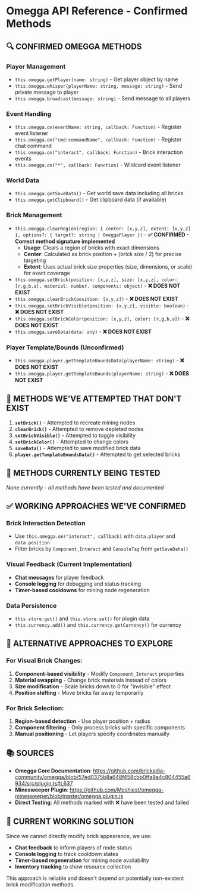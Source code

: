 # Omegga API Reference - Confirmed Methods

## 🔍 **CONFIRMED OMEGGA METHODS**

### **Player Management**
- `this.omegga.getPlayer(name: string)` - Get player object by name
- `this.omegga.whisper(playerName: string, message: string)` - Send private message to player
- `this.omegga.broadcast(message: string)` - Send message to all players

### **Event Handling**
- `this.omegga.on(eventName: string, callback: Function)` - Register event listener
- `this.omegga.on("cmd:commandName", callback: Function)` - Register chat command
- `this.omegga.on("interact", callback: Function)` - Brick interaction events
- `this.omegga.on("*", callback: Function)` - Wildcard event listener

### **World Data**
- `this.omegga.getSaveData()` - Get world save data including all bricks
- `this.omegga.getClipboard()` - Get clipboard data (if available)

### **Brick Management**
- `this.omegga.clearRegion(region: { center: [x,y,z], extent: [x,y,z] }, options?: { target?: string | OmeggaPlayer })` - **✅ CONFIRMED - Correct method signature implemented**
  - **Usage**: Clears a region of bricks with exact dimensions
  - **Center**: Calculated as brick position + (brick size / 2) for precise targeting
  - **Extent**: Uses actual brick size properties (size, dimensions, or scale) for exact coverage
- `this.omegga.setBrick(position: [x,y,z], size: [x,y,z], color: [r,g,b,a], material: number, components: object)` - **❌ DOES NOT EXIST**
- `this.omegga.clearBrick(position: [x,y,z])` - **❌ DOES NOT EXIST**
- `this.omegga.setBrickVisible(position: [x,y,z], visible: boolean)` - **❌ DOES NOT EXIST**
- `this.omegga.setBrickColor(position: [x,y,z], color: [r,g,b,a])` - **❌ DOES NOT EXIST**
- `this.omegga.saveData(data: any)` - **❌ DOES NOT EXIST**

### **Player Template/Bounds (Unconfirmed)**
- `this.omegga.player.getTemplateBoundsData(playerName: string)` - **❌ DOES NOT EXIST**
- `this.omegga.player.getTemplateBounds(playerName: string)` - **❌ DOES NOT EXIST**

## 🚫 **METHODS WE'VE ATTEMPTED THAT DON'T EXIST**

1. **`setBrick()`** - Attempted to recreate mining nodes
2. **`clearBrick()`** - Attempted to remove depleted nodes  
3. **`setBrickVisible()`** - Attempted to toggle visibility
4. **`setBrickColor()`** - Attempted to change colors
5. **`saveData()`** - Attempted to save modified brick data
6. **`player.getTemplateBoundsData()`** - Attempted to get selected bricks

## 🔄 **METHODS CURRENTLY BEING TESTED**

*None currently - all methods have been tested and documented*

## ✅ **WORKING APPROACHES WE'VE CONFIRMED**

### **Brick Interaction Detection**
- Use `this.omegga.on("interact", callback)` with `data.player` and `data.position`
- Filter bricks by `Component_Interact` and `ConsoleTag` from `getSaveData()`

### **Visual Feedback (Current Implementation)**
- **Chat messages** for player feedback
- **Console logging** for debugging and status tracking
- **Timer-based cooldowns** for mining node regeneration

### **Data Persistence**
- `this.store.get()` and `this.store.set()` for plugin data
- `this.currency.add()` and `this.currency.getCurrency()` for currency

## 🔧 **ALTERNATIVE APPROACHES TO EXPLORE**

### **For Visual Brick Changes:**
1. **Component-based visibility** - Modify `Component_Interact` properties
2. **Material swapping** - Change brick materials instead of colors
3. **Size modification** - Scale bricks down to 0 for "invisible" effect
4. **Position shifting** - Move bricks far away temporarily

### **For Brick Selection:**
1. **Region-based detection** - Use player position + radius
2. **Component filtering** - Only process bricks with specific components
3. **Manual positioning** - Let players specify coordinates manually

## 📚 **SOURCES**

- **Omegga Core Documentation**: https://github.com/brickadia-community/omegga/blob/57ed0375b8a648f458cbb0ffa9a4c804455a6934/src/plugin.ts#L637
- **Minesweeper Plugin**: https://github.com/Meshiest/omegga-minesweeper/blob/master/omegga.plugin.js
- **Direct Testing**: All methods marked with ❌ have been tested and failed

## 🎯 **CURRENT WORKING SOLUTION**

Since we cannot directly modify brick appearance, we use:
- **Chat feedback** to inform players of node status
- **Console logging** to track cooldown states
- **Timer-based regeneration** for mining node availability
- **Inventory tracking** to show resource collection

This approach is reliable and doesn't depend on potentially non-existent brick modification methods.
